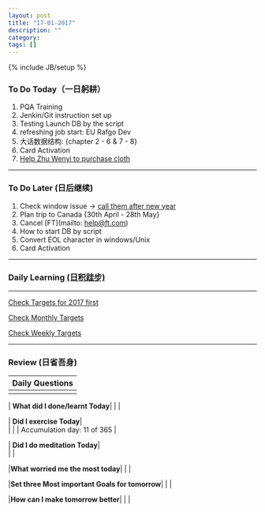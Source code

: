 ```yaml
---
layout: post
title: "17-01-2017"
description: ""
category: 
tags: []
---
```

{% include JB/setup %}

### To Do Today（一日躬耕）

1. PQA Training 
2. Jenkin/Git instruction set up 
3. Testing Launch DB by the script 
4. refreshing job start: EU Rafgo Dev
5. 大话数据结构: {chapter 2 - 6 & 7 - 8} 
6. Card Activation 
7. [Help Zhu Wenyi to purchase cloth](ttps://uk.burberry.com/cashmere-trench-coat-p40284591) 

---

### To Do Later (日后继续) 

1. Check window issue -> [call them after new year](http://neil526.tripod.com/) 
2. Plan trip to Canada  {30th April - 28th May}
3. Cancel [FT](mailto: help@ft.com)
4. How to start DB by script 
5. Convert EOL character in windows/Unix 
6. Card Activation 

---

### Daily Learning [(日积跬步)](https://yitianxu.github.io/2017/01/05/learning-summary)

---

[Check Targets for 2017 first](https://yitianxu.github.io/2016/12/30/resolution-for-2017)

[Check Monthly Targets](https://yitianxu.github.io/pages/monthly%20targets/Monthly)

[Check Weekly Targets](https://yitianxu.github.io/pages/weekly%20targets/Weekly%20Targets) 

---

### Review (日省吾身)

| Daily Questions                   |                                           
|:----------------------------------|
|                                   |

| **What did I done/learnt Today**| 
|    |

| **Did I exercise Today**|          
|     |
| Accumulation day: 11 of 365   |

| **Did I do meditation Today**|          
|     |

|**What worried me the most today**|
|                                |

|**Set three Most important Goals for tomorrow**|
|                                        |

|**How can I make tomorrow better**|
|                          |